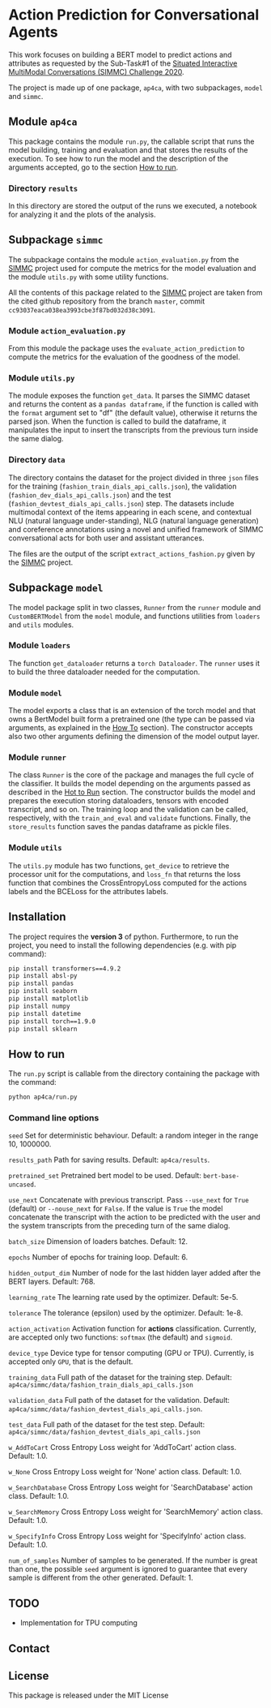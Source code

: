 # Action Prediction for Conversational Agents
This work focuses on building a BERT model to predict actions and attributes as requested
by the Sub-Task#1 of the [Situated Interactive MultiModal Conversations (SIMMC) Challenge 2020](https://github.com/facebookresearch/simmc).

The project is made up of one package, `ap4ca`,  with two subpackages, `model` and `simmc`.

## Module `ap4ca`
This package contains the module `run.py`, the callable script that runs the model building, training and evaluation and that stores the results 
of the execution.
To see how to run the model and the description of the arguments accepted, go to the section [How to run](#how-to-run).

### Directory `results`
In this directory are stored the output of the runs we executed, a notebook for analyzing it and the plots of the analysis.

## Subpackage `simmc`
The subpackage contains the module `action_evaluation.py` from the [SIMMC](https://github.com/facebookresearch/simmc) project 
used for compute the metrics for the model evaluation and the module `utils.py` with some utility functions.

All the contents of this package related to the [SIMMC](https://github.com/facebookresearch/simmc) project are taken from
the cited github repository from the branch `master`, commit `cc93037eaca038ea3993cbe3f87bd032d38c3091`.

### Module `action_evaluation.py`
From this module the package uses the `evaluate_action_prediction` to compute the metrics for the evaluation of
the goodness of the model.

### Module `utils.py`
The module exposes the function `get_data`. It parses the SIMMC dataset and returns the content as a `pandas dataframe`, 
if the function is called with the `format` argument set to "df" (the default value), otherwise it returns the parsed json.
When the function is called to build the dataframe, it manipulates the input to insert the transcripts from the previous
turn inside the same dialog.

### Directory `data`
The directory contains the dataset for the project divided in three `json` files for the training (`fashion_train_dials_api_calls.json`), 
the validation (`fashion_dev_dials_api_calls.json`) and the test (`fashion_devtest_dials_api_calls.json`) step.
The datasets include multimodal context of the items appearing in each scene, and contextual NLU (natural language under-standing), 
NLG (natural language generation) and coreference annotations using a novel and unified framework of SIMMC conversational 
acts for both user and assistant utterances.

The files are the output of the script `extract_actions_fashion.py` given by the [SIMMC](https://github.com/facebookresearch/simmc) project.

## Subpackage `model`
The model package split in two classes, `Runner` from the `runner` module and `CustomBERTModel` from the `model` module,
and functions utilities from `loaders` and `utils` modules.

### Module `loaders`
The function `get_dataloader` returns a `torch Dataloader`.
The `runner` uses it to build the three dataloader needed for the computation.

### Module `model`
The model exports a class that is an extension of the torch model and that owns a BertModel built form a pretrained one (the type
can be passed via arguments, as explained in the [How To](#how-to-run) section).
The constructor accepts also two other arguments defining the dimension of the model output layer.

### Module `runner`
The class `Runner` is the core of the package and manages the full cycle of the classifier.
It builds the model depending on the arguments passed as described in the [Hot to Run](#how-to-run) section.
The constructor builds the model and prepares the execution storing dataloaders, tensors with encoded transcript, and so on.
The training loop and the validation can be called, respectively, with the `train_and_eval` and `validate` functions.
Finally, the `store_results` function saves the pandas dataframe as pickle files.

### Module `utils`
The `utils.py` module has two functions, `get_device` to retrieve the processor unit for the computations, and `loss_fn`
that returns the loss function that combines the CrossEntropyLoss computed for the actions labels and the BCELoss for
the attributes labels.

## Installation
The project requires the **version 3** of python.
Furthermore, to run the project, you need to install the following dependencies (e.g. with pip command):
```bash
pip install transformers==4.9.2
pip install absl-py
pip install pandas
pip install seaborn
pip install matplotlib
pip install numpy
pip install datetime
pip install torch==1.9.0
pip install sklearn
```

## How to run
The `run.py` script is callable from the directory containing the package with the command:
```bash
python ap4ca/run.py
```
### Command line options

`seed` Set for deterministic behaviour. Default: a random integer in the range 10, 1000000.

`results_path` Path for saving results. Default: `ap4ca/results`.

`pretrained_set` Pretrained bert model to be used. Default: `bert-base-uncased`.

`use_next` Concatenate with previous transcript. Pass `--use_next` for `True` (default) or `--nouse_next` for `False`.
If the value is `True` the model concatenate the transcript with the action to be predicted with the user and the system 
transcripts from the preceding turn of the same dialog.

`batch_size` Dimension of loaders batches. Default: 12.

`epochs` Number of epochs for training loop. Default: 6.

`hidden_output_dim` Number of node for the last hidden layer added after the BERT layers. Default: 768.

`learning_rate` The learning rate used by the optimizer. Default: 5e-5.

`tolerance` The tolerance (epsilon) used by the optimizer. Default: 1e-8.

`action_activation` Activation function for **actions** classification. Currently, are accepted only two functions: 
`softmax` (the default) and `sigmoid`.

`device_type` Device type for tensor computing (GPU or TPU). Currently, is accepted only `GPU`, that is the default.

`training_data` Full path of the dataset for the training step. Default: `ap4ca/simmc/data/fashion_train_dials_api_calls.json` 

`validation_data` Full path of the dataset for the validation. Default: `ap4ca/simmc/data/fashion_devtest_dials_api_calls.json`.

`test_data` Full path of the dataset for the test step. Default: `ap4ca/simmc/data/fashion_devtest_dials_api_calls.json`

`w_AddToCart` Cross Entropy Loss weight for 'AddToCart' action class. Default: 1.0.

`w_None` Cross Entropy Loss weight for 'None' action class. Default: 1.0.

`w_SearchDatabase` Cross Entropy Loss weight for 'SearchDatabase' action class. Default: 1.0.

`w_SearchMemory` Cross Entropy Loss weight for 'SearchMemory' action class. Default: 1.0.

`w_SpecifyInfo` Cross Entropy Loss weight for 'SpecifyInfo' action class. Default: 1.0.

`num_of_samples` Number of samples to be generated. If the number is great than one, the possible `seed` argument is 
ignored to guarantee that every sample is different from the other generated. Default: 1.

## TODO
- Implementation for TPU computing

## Contact


## License
This package is released under the MIT License

